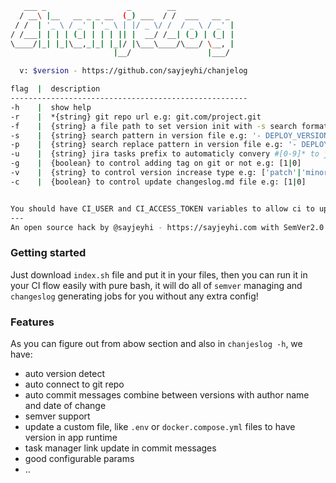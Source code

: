 ```bash
   ___ _                  _        __
  / __\ |__   __ _ _ __  (_) ___  / /  ___   __ _
 / /  | '_ \ / _' | '_ \ | |/ _ \/ /  / _ \ / _' |
/ /___| | | | (_| | | | || |  __/ /__| (_) | (_| |
\____/|_| |_|\__,_|_| |_|/ |\___\____/\___/ \__, |
                       |__/                 |___/

  v: $version - https://github.con/sayjeyhi/chanjelog

flag  |  description
-----------------------------------------------------
-h    |  show help
-r    |  *{string} git repo url e.g: git.com/project.git
-f    |  {string} a file path to set version init with -s search format e.g: 'docker-compose.yml'
-s    |  {string} search pattern in version file e.g: '- DEPLOY_VERSION=[0-9]*\.[0-9]*\.[0-9]*'
-p    |  {string} search replace pattern in version file e.g: '- DEPLOY_VERSION='
-u    |  {string} jira tasks prefix to automaticly convery #[0-9]* to jira links in commit messages e.g: 'https:\/\/jira.site.com\/browse\/SP-'
-g    |  {boolean} to control adding tag on git or not e.g: [1|0]
-v    |  {string} to control version increase type e.g: ['patch'|'minor'|'major'|'prere'|'build']
-c    |  {boolean} to control update changeslog.md file e.g: [1|0]


You should have CI_USER and CI_ACCESS_TOKEN variables to allow ci to update your git.
---
An open source hack by @sayjeyhi - https://sayjeyhi.com with SemVer2.0.0
```

### Getting started
Just download `index.sh` file and put it in your files, then you can run it in your CI flow
easily with pure bash, it will do all of `semver` managing and `changeslog` generating jobs
for you without any extra config!

### Features
As you can figure out from abow section and also in `chanjeslog -h`, we have:
- auto version detect
- auto connect to git repo
- auto commit messages combine between versions with author name and date of change
- semver support
- update a custom file, like `.env` or `docker.compose.yml` files to have version in app runtime
- task manager link update in commit messages
- good configurable params
- ..

